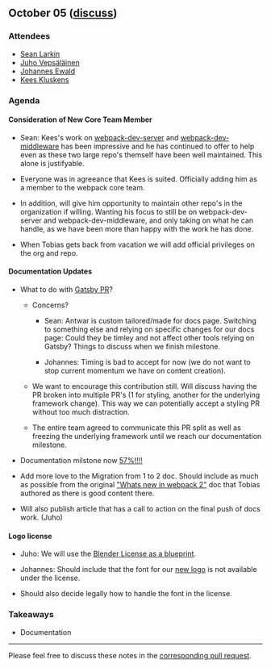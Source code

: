 ## October 05 ([discuss](https://github.com/webpack/meeting-notes/pull/15))

### Attendees

* [Sean Larkin](http://github.com/thelarkinn)
* [Juho Vepsäläinen](http://github.com/bebraw)
* [Johannes Ewald](http://github.com/jhnns)
* [Kees Kluskens](https://github.com/SpaceK33z)

### Agenda

#### Consideration of New Core Team Member

  * Sean: Kees's work on [webpack-dev-server](http://github.com/webpack/webpack-dev-server) and [webpack-dev-middleware](http://github.com/webpack/webpack-dev-middleware) has been impressive and he has continued to offer to help even as these two large repo's themself have been well maintained. This alone is justifyable. 

  * Everyone was in agreeance that Kees is suited. Officially adding him as a member to the webpack core team. 

  * In addition, will give him opportunity to maintain other repo's in the organization if willing. Wanting his focus to still be on webpack-dev-server and webpack-dev-middleware, and only taking on what he can handle, as we have been more than happy with the work he has done. 

  * When Tobias gets back from vacation we will add official privileges on the org and repo.

#### Documentation Updates

  * What to do with [Gatsby PR](https://github.com/webpack/webpack.js.org/pull/202)?

    * Concerns? 
      
      * Sean: Antwar is custom tailored/made for docs page. Switching to something else and relying on specific changes for our docs page: Could they be timley and not affect other tools relying on Gatsby? Things to discuss when we finish milestone. 
        
      * Johannes: Timing is bad to accept for now (we do not want to stop current momentum we have on content creation).

    * We want to encourage this contribution still. Will discuss having the PR broken into multiple PR's (1 for styling, another for the underlying framework change). This way we can potentially accept a styling PR without too much distraction.

    * The entire team agreed to communicate this PR split as well as freezing the underlying framework until we reach our documentation milestone. 

  * Documentation milstone now [57%!!!!](https://github.com/webpack/webpack.js.org/milestone/1)

  * Add more love to the Migration from 1 to 2 doc. Should include as much as possible from the original ["Whats new in webpack 2"](https://gist.github.com/sokra/27b24881210b56bbaff7) doc that Tobias authored as there is good content there. 

  * Will also publish article that has a call to action on the final push of docs work. (Juho)

#### Logo license

  * Juho: We will use the [Blender License as a blueprint](https://www.blender.org/about/license/).

  * Johannes: Should include that the font for our [new logo](http://github.com/webpack/media) is not available under the license.

  * Should also decide legally how to handle the font in the license. 


### Takeaways  
* Documentation

-----------
Please feel free to discuss these notes in the [corresponding pull request](https://github.com/webpack/meeting-notes/pull/15).
